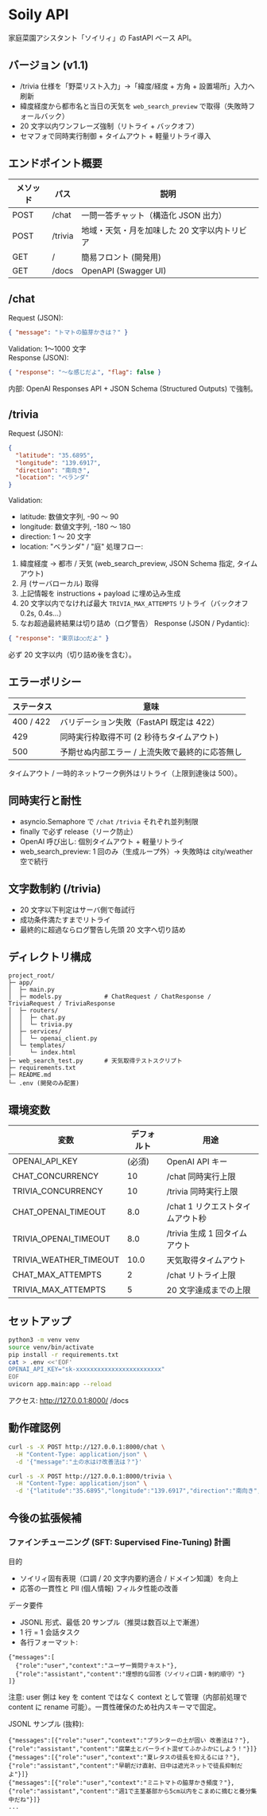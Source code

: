 # Soily API

家庭菜園アシスタント「ソイリィ」の FastAPI ベース API。

## バージョン (v1.1)

- /trivia 仕様を「野菜リスト入力」→「緯度/経度 + 方角 + 設置場所」入力へ刷新
- 緯度経度から都市名と当日の天気を `web_search_preview` で取得（失敗時フォールバック）
- 20 文字以内ワンフレーズ強制（リトライ + バックオフ）
- セマフォで同時実行制御 + タイムアウト + 軽量リトライ導入

## エンドポイント概要

| メソッド | パス    | 説明                                         |
| -------- | ------- | -------------------------------------------- |
| POST     | /chat   | 一問一答チャット（構造化 JSON 出力）         |
| POST     | /trivia | 地域・天気・月を加味した 20 文字以内トリビア |
| GET      | /       | 簡易フロント (開発用)                        |
| GET      | /docs   | OpenAPI (Swagger UI)                         |

## /chat

Request (JSON):

```json
{ "message": "トマトの脇芽かきは？" }
```

Validation: 1〜1000 文字  
Response (JSON):

```json
{ "response": "～な感じだよ", "flag": false }
```

内部: OpenAI Responses API + JSON Schema (Structured Outputs) で強制。

## /trivia

Request (JSON):

```json
{
  "latitude": "35.6895",
  "longitude": "139.6917",
  "direction": "南向き",
  "location": "ベランダ"
}
```

Validation:

- latitude: 数値文字列, -90 ～ 90
- longitude: 数値文字列, -180 ～ 180
- direction: 1 ～ 20 文字
- location: "ベランダ" / "庭"
  処理フロー:

1. 緯度経度 → 都市 / 天気 (web_search_preview, JSON Schema 指定, タイムアウト)
2. 月 (サーバローカル) 取得
3. 上記情報を instructions + payload に埋め込み生成
4. 20 文字以内でなければ最大 `TRIVIA_MAX_ATTEMPTS` リトライ（バックオフ 0.2s, 0.4s...）
5. なお超過最終結果は切り詰め（ログ警告）
   Response (JSON / Pydantic):

```json
{ "response": "東京は○○だよ" }
```

必ず 20 文字以内（切り詰め後を含む）。

## エラーポリシー

| ステータス | 意味                                            |
| ---------- | ----------------------------------------------- |
| 400 / 422  | バリデーション失敗（FastAPI 既定は 422）        |
| 429        | 同時実行枠取得不可 (2 秒待ちタイムアウト)       |
| 500        | 予期せぬ内部エラー / 上流失敗で最終的に応答無し |

タイムアウト / 一時的ネットワーク例外はリトライ（上限到達後は 500）。

## 同時実行と耐性

- asyncio.Semaphore で `/chat` `/trivia` それぞれ並列制限
- finally で必ず release（リーク防止）
- OpenAI 呼び出し: 個別タイムアウト + 軽量リトライ
- web_search_preview: 1 回のみ（生成ループ外）→ 失敗時は city/weather 空で続行

## 文字数制約 (/trivia)

- 20 文字以下判定はサーバ側で毎試行
- 成功条件満たすまでリトライ
- 最終的に超過ならログ警告し先頭 20 文字へ切り詰め

## ディレクトリ構成

```
project_root/
├─ app/
│  ├─ main.py
│  ├─ models.py            # ChatRequest / ChatResponse / TriviaRequest / TriviaResponse
│  ├─ routers/
│  │  ├─ chat.py
│  │  └─ trivia.py
│  ├─ services/
│  │  └─ openai_client.py
│  └─ templates/
│     └─ index.html
├─ web_search_test.py      # 天気取得テストスクリプト
├─ requirements.txt
├─ README.md
└─ .env (開発のみ配置)
```

## 環境変数

| 変数                   | デフォルト | 用途                             |
| ---------------------- | ---------- | -------------------------------- |
| OPENAI_API_KEY         | (必須)     | OpenAI API キー                  |
| CHAT_CONCURRENCY       | 10         | /chat 同時実行上限               |
| TRIVIA_CONCURRENCY     | 10         | /trivia 同時実行上限             |
| CHAT_OPENAI_TIMEOUT    | 8.0        | /chat 1 リクエストタイムアウト秒 |
| TRIVIA_OPENAI_TIMEOUT  | 8.0        | /trivia 生成 1 回タイムアウト    |
| TRIVIA_WEATHER_TIMEOUT | 10.0       | 天気取得タイムアウト             |
| CHAT_MAX_ATTEMPTS      | 2          | /chat リトライ上限               |
| TRIVIA_MAX_ATTEMPTS    | 5          | 20 文字達成までの上限            |

## セットアップ

```bash
python3 -m venv venv
source venv/bin/activate
pip install -r requirements.txt
cat > .env <<'EOF'
OPENAI_API_KEY="sk-xxxxxxxxxxxxxxxxxxxxxxxx"
EOF
uvicorn app.main:app --reload
```

アクセス: http://127.0.0.1:8000/ /docs

## 動作確認例

```bash
curl -s -X POST http://127.0.0.1:8000/chat \
  -H "Content-Type: application/json" \
  -d '{"message":"土の水はけ改善法は？"}'

curl -s -X POST http://127.0.0.1:8000/trivia \
  -H "Content-Type: application/json" \
  -d '{"latitude":"35.6895","longitude":"139.6917","direction":"南向き","location":"ベランダ"}'
```

## 今後の拡張候補

### ファインチューニング (SFT: Supervised Fine-Tuning) 計画

目的

- ソイリィ固有表現（口調 / 20 文字内要約適合 / ドメイン知識）を向上
- 応答の一貫性と PII (個人情報) フィルタ性能の改善

データ要件

- JSONL 形式、最低 20 サンプル（推奨は数百以上で漸進）
- 1 行 = 1 会話タスク
- 各行フォーマット:

```
{"messages":[
  {"role":"user","context":"ユーザー質問テキスト"},
  {"role":"assistant","content":"理想的な回答（ソイリィ口調・制約順守）"}
]}
```

注意: user 側は key を content ではなく context として管理（内部前処理で content に rename 可能）。一貫性確保のため社内スキーマで固定。

JSONL サンプル (抜粋):

```
{"messages":[{"role":"user","context":"プランターの土が固い 改善法は？"},{"role":"assistant","content":"腐葉土とパーライト混ぜてふかふかにしよう！"}]}
{"messages":[{"role":"user","context":"夏レタスの徒長を抑えるには？"},{"role":"assistant","content":"早朝だけ直射、日中は遮光ネットで徒長抑制だよ"}]}
{"messages":[{"role":"user","context":"ミニトマトの脇芽かき頻度？"},{"role":"assistant","content":"週1で主茎基部から5cm以内をこまめに摘むと養分集中だね"}]}
...
```
